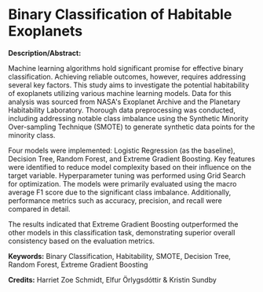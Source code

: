 # Binary Classification of Habitable Exoplanets

**Description/Abstract:**

Machine learning algorithms hold significant promise for effective binary classification. Achieving reliable outcomes, however, requires addressing several key factors. This study aims to investigate the potential habitability of exoplanets utilizing various machine learning models. Data for this analysis was sourced from NASA's Exoplanet Archive and the Planetary Habitability Laboratory. Thorough data preprocessing was conducted, including addressing notable class imbalance using the Synthetic Minority Over-sampling Technique (SMOTE) to generate synthetic data points for the minority class.

Four models were implemented: Logistic Regression (as the baseline), Decision Tree, Random Forest, and Extreme Gradient Boosting. Key features were identified to reduce model complexity based on their influence on the target variable. Hyperparameter tuning was performed using Grid Search for optimization. The models were primarily evaluated using the macro average F1 score due to the significant class imbalance. Additionally, performance metrics such as accuracy, precision, and recall were compared in detail. 

The results indicated that Extreme Gradient Boosting outperformed the other models in this classification task, demonstrating superior overall consistency based on the evaluation metrics. 


**Keywords:**
Binary Classification, Habitability, SMOTE, Decision Tree, Random Forest, Extreme Gradient Boosting


**Credits:** 
Harriet Zoe Schmidt, Elfur Örlygsdóttir & Kristin Sundby 

